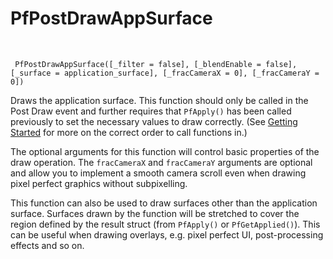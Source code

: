 # PfPostDrawAppSurface

&nbsp;

	 PfPostDrawAppSurface([_filter = false], [_blendEnable = false], [_surface = application_surface], [_fracCameraX = 0], [_fracCameraY = 0])

Draws the application surface. This function should only be called in the Post Draw event and further requires that `PfApply()` has been called previously to set the necessary values to draw correctly. (See [Getting Started](GettingStarted) for more on the correct order to call functions in.)

The optional arguments for this function will control basic properties of the draw operation. The `fracCameraX` and `fracCameraY` arguments are optional and allow you to implement a smooth camera scroll even when drawing pixel perfect graphics without subpixelling.

This function can also be used to draw surfaces other than the application surface. Surfaces drawn by the function will be stretched to cover the region defined by the result struct (from `PfApply()` or `PfGetApplied()`). This can be useful when drawing overlays, e.g. pixel perfect UI, post-processing effects and so on.
